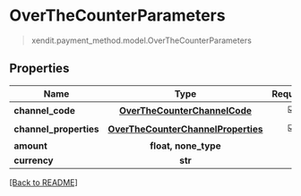 # OverTheCounterParameters
> xendit.payment_method.model.OverTheCounterParameters


## Properties
| Name | Type | Required | Description | Examples |
|------------|:-------------:|:-------------:|-------------|:-------------:|
| **channel_code** | [**OverTheCounterChannelCode**](OverTheCounterChannelCode.md) | ☑️ |  |  | |
| **channel_properties** | [**OverTheCounterChannelProperties**](OverTheCounterChannelProperties.md) | ☑️ |  |  | |
| **amount** | **float, none_type** | |   |  |
| **currency** | **str** | |   |  |


[[Back to README]](../../README.md)


